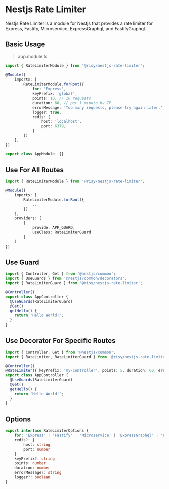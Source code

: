 # Nestjs Rate Limiter

Nestjs Rate Limiter is a module for Nestjs that provides a rate limiter for Express, Fastify, Microservice, ExpressGraphql, and FastifyGraphql.

## Basic Usage

> app.module.ts
```typescript
import { RateLimiterModule } from '@risy/nestjs-rate-limiter';

@Module({
    imports: [
        RateLimiterModule.forRoot({
            for: 'Express',
            keyPrefix: 'global',
            points: 10, // 10 requests
            duration: 60, // per 1 minute by IP
            errorMessage: 'Too many requests, please try again later.',
            logger: true,
            redis: {
                host: 'localhost',
                port: 6379,
            }
        })
    ],
})

export class AppModule  {}
```

## Use For All Routes
```typescript
import { RateLimiterModule } from '@risy/nestjs-rate-limiter';

@Module({
    imports: [
        RateLimiterModule.forRoot({
            ...
        })
    ],
    providers: [
        {
            provide: APP_GUARD,
            useClass: RateLimiterGuard
        }
    ]
})
```

## Use Guard
```typescript
import { Controller, Get } from '@nestjs/common';
import { UseGuards } from '@nestjs/common/decorators';
import { RateLimiterGuard } from '@risy/nestjs-rate-limiter';

@Controller()
export class AppController {
  @UseGuards(RateLimiterGuard)
  @Get()
  getHello() {
    return 'Hello World!';
  }
}
```

## Use Decorator For Specific Routes
```typescript
import { Controller, Get } from '@nestjs/common';
import { RateLimiter, RateLimiterGuard } from '@risy/nestjs-rate-limiter';

@Controller()
@RateLimiter({ keyPrefix: 'my-controller', points: 5, duration: 60, errorMessage: 'Too many requests, please try again later.' })
export class AppController {
  @UseGuards(RateLimiterGuard)
  @Get()
  getHello() {
    return 'Hello World!';
  }
}
```

## Options
```typescript
export interface RateLimiterOptions {
    for: 'Express' | 'Fastify' | 'Microservice' | 'ExpressGraphql' | 'FastifyGraphql'
    redis?: {
        host: string
        port: number
    }
    keyPrefix?: string
    points: number
    duration: number
    errorMessage?: string
    logger?: boolean
}
```
